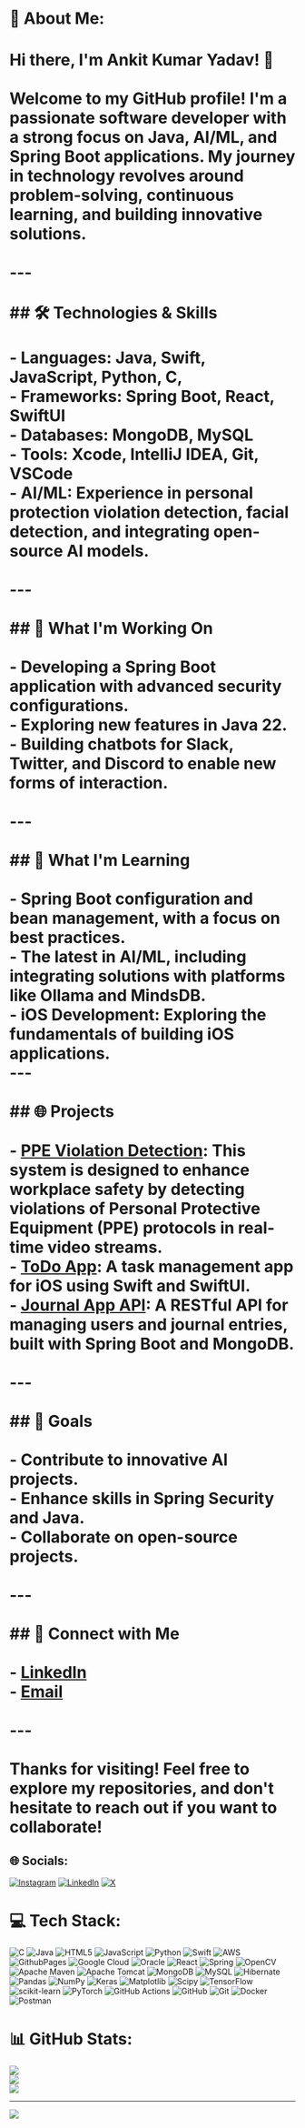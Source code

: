 # 💫 About Me:
# Hi there, I'm Ankit Kumar Yadav! 👋<br><br>Welcome to my GitHub profile! I'm a passionate software developer with a strong focus on Java, AI/ML, and Spring Boot applications. My journey in technology revolves around problem-solving, continuous learning, and building innovative solutions.<br><br>---<br><br>## 🛠️ Technologies & Skills<br><br>- **Languages**: Java, Swift, JavaScript, Python, C, <br>- **Frameworks**: Spring Boot, React, SwiftUI<br>- **Databases**: MongoDB, MySQL<br>- **Tools**: Xcode, IntelliJ IDEA, Git, VSCode<br>- **AI/ML**: Experience in personal protection violation detection, facial detection, and integrating open-source AI models.<br><br>---<br><br>## 🚀 What I'm Working On<br><br>- Developing a Spring Boot application with advanced security configurations.<br>- Exploring new features in Java 22.<br>- Building chatbots for Slack, Twitter, and Discord to enable new forms of interaction.<br><br>---<br><br>## 🌱 What I'm Learning<br><br>- Spring Boot configuration and bean management, with a focus on best practices.<br>- The latest in AI/ML, including integrating solutions with platforms like Ollama and MindsDB.<br>- iOS Development: Exploring the fundamentals of building iOS applications.<br>---<br><br>## 🌐 Projects<br><br>- **[PPE Violation Detection](https://github.com/Ankityadhuvansi/PPE-Violation-Detection)**: This system is designed to enhance workplace safety by detecting violations of Personal Protective Equipment (PPE) protocols in real-time video streams.<br>- **[ToDo App](https://github.com/Ankityadhuvansi/Todo-iOS)**: A task management app for iOS using Swift and SwiftUI.<br>- **[Journal App API](https://github.com/Ankityadhuvansi/Journal_App/tree/main)**: A RESTful API for managing users and journal entries, built with Spring Boot and MongoDB.<br><br>---<br><br>## 🎯 Goals<br><br>- Contribute to innovative AI projects.<br>- Enhance skills in Spring Security and Java.<br>- Collaborate on open-source projects.<br><br>---<br><br>## 🤝 Connect with Me<br><br>- [LinkedIn](https://www.linkedin.com/in/ankit4405/)<br>- [Email](https://mail.google.com/ankityadav1852@gmail.com)<br><br>---<br><br>Thanks for visiting! Feel free to explore my repositories, and don't hesitate to reach out if you want to collaborate!


## 🌐 Socials:
[![Instagram](https://img.shields.io/badge/Instagram-%23E4405F.svg?logo=Instagram&logoColor=white)](https://www.instagram.com/descendant_of_krishna7/) [![LinkedIn](https://img.shields.io/badge/LinkedIn-%230077B5.svg?logo=linkedin&logoColor=white)](https://www.linkedin.com/in/ankit4405/) [![X](https://img.shields.io/badge/X-black.svg?logo=X&logoColor=white)](https://x.com/AnkitYa21304261)

# 💻 Tech Stack:
![C](https://img.shields.io/badge/c-%2300599C.svg?style=flat&logo=c&logoColor=white) ![Java](https://img.shields.io/badge/java-%23ED8B00.svg?style=flat&logo=openjdk&logoColor=white) ![HTML5](https://img.shields.io/badge/html5-%23E34F26.svg?style=flat&logo=html5&logoColor=white) ![JavaScript](https://img.shields.io/badge/javascript-%23323330.svg?style=flat&logo=javascript&logoColor=%23F7DF1E) ![Python](https://img.shields.io/badge/python-3670A0?style=flat&logo=python&logoColor=ffdd54) ![Swift](https://img.shields.io/badge/swift-F54A2A?style=flat&logo=swift&logoColor=white) ![AWS](https://img.shields.io/badge/AWS-%23FF9900.svg?style=flat&logo=amazon-aws&logoColor=white) ![GithubPages](https://img.shields.io/badge/github%20pages-121013?style=flat&logo=github&logoColor=white) ![Google Cloud](https://img.shields.io/badge/GoogleCloud-%234285F4.svg?style=flat&logo=google-cloud&logoColor=white) ![Oracle](https://img.shields.io/badge/Oracle-F80000?style=flat&logo=oracle&logoColor=white) ![React](https://img.shields.io/badge/react-%2320232a.svg?style=flat&logo=react&logoColor=%2361DAFB) ![Spring](https://img.shields.io/badge/spring-%236DB33F.svg?style=flat&logo=spring&logoColor=white) ![OpenCV](https://img.shields.io/badge/opencv-%23white.svg?style=flat&logo=opencv&logoColor=white) ![Apache Maven](https://img.shields.io/badge/Apache%20Maven-C71A36?style=flat&logo=Apache%20Maven&logoColor=white) ![Apache Tomcat](https://img.shields.io/badge/apache%20tomcat-%23F8DC75.svg?style=flat&logo=apache-tomcat&logoColor=black) ![MongoDB](https://img.shields.io/badge/MongoDB-%234ea94b.svg?style=flat&logo=mongodb&logoColor=white) ![MySQL](https://img.shields.io/badge/mysql-4479A1.svg?style=flat&logo=mysql&logoColor=white) ![Hibernate](https://img.shields.io/badge/Hibernate-59666C?style=flat&logo=Hibernate&logoColor=white) ![Pandas](https://img.shields.io/badge/pandas-%23150458.svg?style=flat&logo=pandas&logoColor=white) ![NumPy](https://img.shields.io/badge/numpy-%23013243.svg?style=flat&logo=numpy&logoColor=white) ![Keras](https://img.shields.io/badge/Keras-%23D00000.svg?style=flat&logo=Keras&logoColor=white) ![Matplotlib](https://img.shields.io/badge/Matplotlib-%23ffffff.svg?style=flat&logo=Matplotlib&logoColor=black) ![Scipy](https://img.shields.io/badge/SciPy-%230C55A5.svg?style=flat&logo=scipy&logoColor=%white) ![TensorFlow](https://img.shields.io/badge/TensorFlow-%23FF6F00.svg?style=flat&logo=TensorFlow&logoColor=white) ![scikit-learn](https://img.shields.io/badge/scikit--learn-%23F7931E.svg?style=flat&logo=scikit-learn&logoColor=white) ![PyTorch](https://img.shields.io/badge/PyTorch-%23EE4C2C.svg?style=flat&logo=PyTorch&logoColor=white) ![GitHub Actions](https://img.shields.io/badge/github%20actions-%232671E5.svg?style=flat&logo=githubactions&logoColor=white) ![GitHub](https://img.shields.io/badge/github-%23121011.svg?style=flat&logo=github&logoColor=white) ![Git](https://img.shields.io/badge/git-%23F05033.svg?style=flat&logo=git&logoColor=white) ![Docker](https://img.shields.io/badge/docker-%230db7ed.svg?style=flat&logo=docker&logoColor=white) ![Postman](https://img.shields.io/badge/Postman-FF6C37?style=flat&logo=postman&logoColor=white)
# 📊 GitHub Stats:
![](https://github-readme-stats.vercel.app/api?username=Ankityadhuvansi&theme=dark&hide_border=false&include_all_commits=false&count_private=false)<br/>
![](https://github-readme-streak-stats.herokuapp.com/?user=Ankityadhuvansi&theme=dark&hide_border=false)<br/>
![](https://github-readme-stats.vercel.app/api/top-langs/?username=Ankityadhuvansi&theme=dark&hide_border=false&include_all_commits=false&count_private=false&layout=compact)

---
[![](https://visitcount.itsvg.in/api?id=Ankityadhuvansi&icon=0&color=0)](https://visitcount.itsvg.in)

<!-- Proudly created with GPRM ( https://gprm.itsvg.in ) -->
